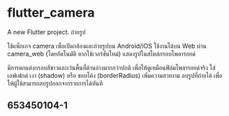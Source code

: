 # flutter_camera

A new Flutter project.
ถ่ายรูป

ใช้แพ็กเกจ camera เพื่อเปิดกล้องและถ่ายรูปบน Android/iOS
ใช้งานได้บน Web ผ่าน camera_web (โดยอัตโนมัติ หากใช้เวอร์ชันใหม่)
แสดงรูปในสไตล์กรอบโพลารอยด์

มีการตกแต่งกรอบสีขาวและเว้นพื้นที่ด้านล่างมากกว่าปกติ เพื่อให้ดูเหมือนฟิล์มโพลารอยด์จริง
ใส่เอฟเฟกต์ เงา (shadow) หรือ ขอบโค้ง (borderRadius) เพิ่มความสวยงาม
ลบรูปที่ถ่ายได้ เพื่อให้ผู้ใช้สามารถลบรูปออกจากรายการได้ทันที

## 653450104-1 

